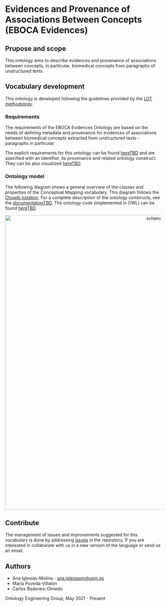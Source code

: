 # Evidences and Provenance of Associations Between Concepts (EBOCA Evidences)

## Prupose and scope
This ontology aims to describe evidences and provenance of associations between concepts, in particular, biomedical concepts from paragraphs of unstructured texts.

## Vocabulary development

This ontology is developed following the guidelines provided by the [LOT methodology](https://lot.linkeddata.es/).

### Requirements
The requirements of the EBOCA Evidences Ontology are based on the needs of defining metadata and provenance for evidences of associations between biomedical concepts extracted from unstructured texts - paragraphs in particular.

The explicit requirements for this ontology can be found [hereTBD](tbd) and are specified with an identifier, its provenance and related ontology construct. They can be also visualized [hereTBD](tbd).

### Ontology model
The following diagram shows a general overview of the classes and properties of the Conceptual Mapping vocabulary. This diagram follows the [Chowlk notation](https://chowlk.linkeddata.es/notation.html). For a complete description of the ontology constructs, see the [documentationTBD](tbd). The ontology code (implemented in OWL) can be found [hereTBD](tbd).

<p align="center">
 <img src="https://github.com/drugs4covid/EBOCA-Evidences/blob/main/OnToology/ontology/eboca-evidences.owl/documentation/images/eboca-evidences.png?raw=true" alt="schema" width="950"/>
</p>


## Contribute
The management of issues and improvements suggested for this vocabulary is done by addressing [issues](https://github.com/drugs4covid/EBOCA-Evidences/issues) in the repository. If you are interested in collaborate with us in a new version of the language or send us an email.

## Authors
* Ana Iglesias-Molina - [ana.iglesiasm@upm.es](mailto:ana.iglesiasm@upm.es)
* María Poveda-Villalón
* Carlos Badenes-Olmedo

Ontology Engineering Group, May 2021 - Present
